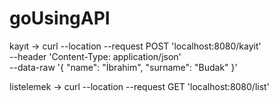 # goUsingAPI

kayıt -> curl --location --request POST 'localhost:8080/kayit' \
--header 'Content-Type: application/json' \
--data-raw '{
    "name": "İbrahim",
    "surname": "Budak"
}'

listelemek -> curl --location --request GET 'localhost:8080/list'
